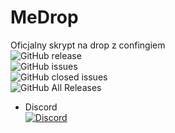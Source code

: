 # MeDrop
Oficjalny skrypt na drop z confingiem<br>
![GitHub release](https://img.shields.io/github/release/Mefuuu/MeDrop.svg?style=for-the-badge)<br>
![GitHub issues](https://img.shields.io/github/issues-raw/Mefuuu/MeDrop.svg?style=for-the-badge)<br>
![GitHub closed issues](https://img.shields.io/github/issues-closed-raw/Mefuuu/MeDrop.svg?style=for-the-badge)<br>
![GitHub All Releases](https://img.shields.io/github/downloads/Mefuuu/MeDrop/total.svg?style=for-the-badge)<br>

* Discord <br>
[![Discord](https://img.shields.io/discord/483995085902446615?label=Discord&style=for-the-badge)](https://discordapp.com/invite/kKpgtFB)
